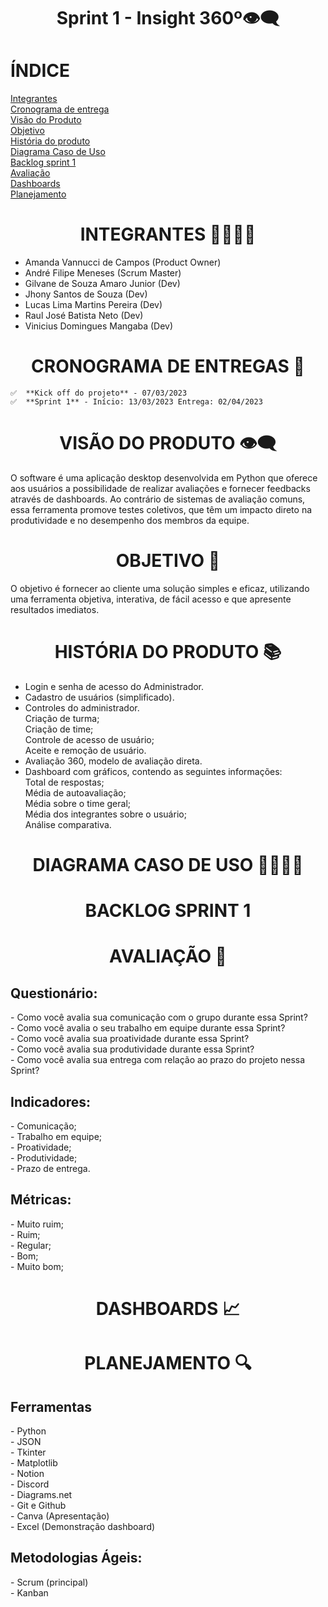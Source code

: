# <h1 align="center">Sprint 1 - Insight 360º👁️‍🗨️</h1>

# ÍNDICE
[Integrantes](#INTEGRANTES) <br>
[Cronograma de entrega](#CRONOGRAMA-DE-ENTREGA) <br>
[Visão do Produto](#VISÃO-DO-PRODUTO) <br>
[Objetivo](#OBJETIVO) <br>
[História do produto](#HISTÓRIA-DO-PRODUTO) <br>
[Diagrama Caso de Uso](#DIAGRAMA-CASO-DE-USO) <br>
[Backlog sprint 1](#BACKLOG-SPRINT-1) <br>
[Avaliação](#AVALIAÇÃO) <br>
[Dashboards](#DASHBOARDS) <br>
[Planejamento](#PLANEJAMENTO) <br>

# <h1 align="center">INTEGRANTES 👨‍💻👩‍💻</h1>
- Amanda Vannucci de Campos (Product Owner)
- André Filipe Meneses (Scrum Master)
- Gilvane de Souza Amaro Junior (Dev)
- Jhony Santos de Souza (Dev)
- Lucas Lima Martins Pereira (Dev)
- Raul José Batista Neto (Dev)
- Vinicius Domingues Mangaba (Dev)

# <h1 align="center">CRONOGRAMA DE ENTREGAS 📆</h1>
    ✅  **Kick off do projeto** - 07/03/2023 
    ✅  **Sprint 1** - Início: 13/03/2023 Entrega: 02/04/2023
    
# <h1 align="center">VISÃO DO PRODUTO 👁️‍🗨️</h1>
<p>O software é uma aplicação desktop desenvolvida em Python que oferece aos usuários a possibilidade de realizar avaliações e fornecer feedbacks através de dashboards. Ao contrário de sistemas de avaliação comuns, essa ferramenta promove testes coletivos, que têm um impacto direto na produtividade e no desempenho dos membros da equipe.</p>

# <h1 align="center">OBJETIVO 🎯</h1>
<p>O objetivo é fornecer ao cliente uma solução simples e eficaz, utilizando uma ferramenta objetiva, interativa, de fácil acesso e que apresente resultados imediatos.</p>

# <h1 align="center">HISTÓRIA DO PRODUTO 📚</h1>
- Login e senha de acesso do Administrador.<br>
- Cadastro de usuários (simplificado).<br>
- Controles do administrador.<br>
     Criação de turma;<br>
     Criação de time;<br>
     Controle de acesso de usuário;<br>
     Aceite e remoção de usuário.<br>
- Avaliação 360, modelo de avaliação direta.<br>
- Dashboard com gráficos, contendo as seguintes informações:<br>
     Total de respostas;<br>
     Média de autoavaliação;<br>
     Média sobre o time geral;<br>
     Média dos integrantes sobre o usuário;<br>
     Análise comparativa.<br>

# <h1 align="center">DIAGRAMA CASO DE USO 🧍‍♀️🧍‍♂️</h1>

# <h1 align="center">BACKLOG SPRINT 1</h1>

# <h1 align="center">AVALIAÇÃO 📜</h1>
<h2>Questionário: </h2>
- Como você avalia sua comunicação com o grupo durante essa Sprint?<br>
- Como você avalia o seu trabalho em equipe durante essa Sprint?<br>
- Como você avalia sua proatividade durante essa Sprint?<br>
- Como você avalia sua produtividade durante essa Sprint?<br>
- Como você avalia sua entrega com relação ao prazo do projeto nessa Sprint?<br>
  <h2>Indicadores: </h2>
- Comunicação;<br> 
- Trabalho em equipe;<br> 
- Proatividade;<br> 
- Produtividade; <br>
- Prazo de entrega.<br>
  <h2>Métricas: </h2>
- Muito ruim;<br>
- Ruim;<br>
- Regular;<br>
- Bom;<br>
- Muito bom;<br>
  
# <h1 align="center">DASHBOARDS 📈</h1>

# <h1 align="center">PLANEJAMENTO 🔍</h1>
  <h2>Ferramentas</h2>
- Python<br>
- JSON<br>
- Tkinter<br>
- Matplotlib<br>
- Notion<br>
- Discord<br>
- Diagrams.net<br>
- Git e Github<br>
- Canva (Apresentação)<br>
- Excel (Demonstração dashboard)<br>

<h2>Metodologias Ágeis: </h2>
- Scrum (principal)<br>
- Kanban<br>


